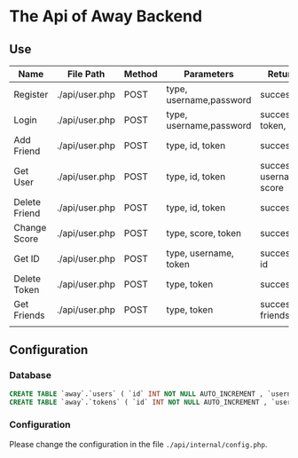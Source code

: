 # The Api of Away Backend

## Use

| Name          | File Path      | Method | Parameters              | Return                   | Description          |
| ------------- | -------------- | ------ | ----------------------- | ------------------------ | -------------------- |
| Register      | ./api/user.php | POST   | type, username,password | success                  | type="register"      |
| Login         | ./api/user.php | POST   | type, username,password | success, token, id       | type="login"         |
| Add Friend    | ./api/user.php | POST   | type, id, token         | success                  | type="add_friend"    |
| Get User      | ./api/user.php | POST   | type, id, token         | success, username, score | type="get_user"      |
| Delete Friend | ./api/user.php | POST   | type, id, token         | success                  | type="delete_friend" |
| Change Score  | ./api/user.php | POST   | type, score, token      | success                  | type="change_score"  |
| Get ID        | ./api/user.php | POST   | type, username, token   | success, id              | type="get_id"        |
| Delete Token  | ./api/user.php | POST   | type, token             | success                  | type="delete_token"  |
| Get Friends   | ./api/user.php | POST   | type, token             | success, friends         | type="get_friends"   |
|               |                |        |                         |                          |                      |

## Configuration

### Database

```sql
CREATE TABLE `away`.`users` ( `id` INT NOT NULL AUTO_INCREMENT , `username` TINYTEXT NOT NULL , `password` TINYTEXT NOT NULL , `salt` TINYTEXT NOT NULL , `registration_date` DATETIME NOT NULL DEFAULT CURRENT_TIMESTAMP , `score` INT NOT NULL DEFAULT '0' , `friends` LONGTEXT NOT NULL , PRIMARY KEY (`id`));
CREATE TABLE `away`.`tokens` ( `id` INT NOT NULL AUTO_INCREMENT , `username` TINYTEXT NOT NULL , `token` TINYTEXT NOT NULL , `date` DATETIME NOT NULL DEFAULT CURRENT_TIMESTAMP , `valid` BOOLEAN NOT NULL DEFAULT TRUE , PRIMARY KEY (`id`));
```

### Configuration

Please change the configuration in the file `./api/internal/config.php`.